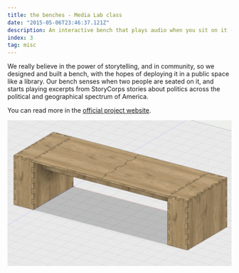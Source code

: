 ```yaml
---
title: the benches - Media Lab class
date: "2015-05-06T23:46:37.121Z"
description: An interactive bench that plays audio when you sit on it (Media Lab class project).
index: 3
tag: misc
---
```


We really believe in the power of storytelling, and in community, so we designed and built a bench, with the hopes of deploying it in a public space like a library. Our bench senses when two people are seated on it, and starts playing excerpts from StoryCorps stories about politics across the political and geographical spectrum of America.

You can read more in the <a href="https://thebenches.media.mit.edu/" target="_blank">official project website</a>.

![altcaption](GIF.gif)
